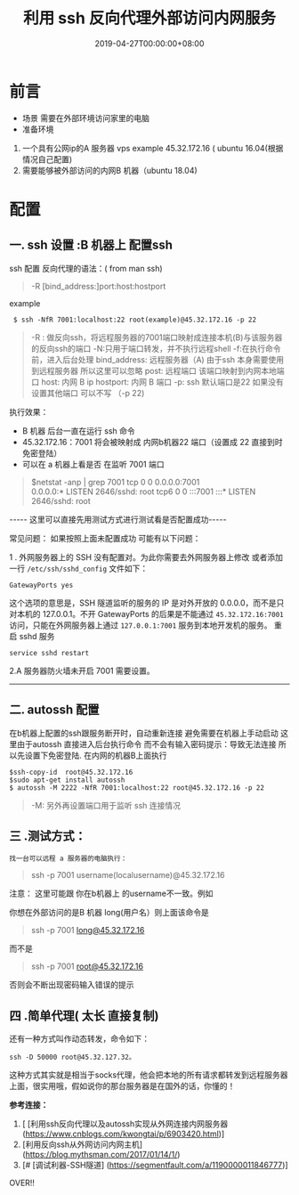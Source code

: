 ﻿---
title: "利用 ssh  反向代理外部访问内网服务"
date: 2019-04-27T00:00:00+08:00
lastmod: 2019-04-27T00:00:00+08:00
tags: ["preview", "Theme preview", "tag-3"]
categories: ["ssh"]

weight: 10
contentCopyright: MIT 
mathjax: true
autoCollapseToc: true

---

<!--more-->



 # 前言
* 场景
       需要在外部环境访问家里的电脑
* 准备环境
 1.  一个具有公网ip的A 服务器 vps  example 45.32.172.16 (  ubuntu 16.04(根据情况自己配置) 
 2.  需要能够被外部访问的内网B 机器（ubuntu 18.04)

# 配置
## 一.  ssh 设置 :B 机器上 配置ssh
 ssh 配置 反向代理的语法：( from man ssh)

  > -R [bind_address:]port:host:hostport   
  
example 
```
 $ ssh -NfR 7001:localhost:22 root(example)@45.32.172.16 -p 22 
```

> -R :  做反向ssh，将远程服务器的7001端口映射成连接本机(B)与该服务器的反向ssh的端口
> -N:只用于端口转发，并不执行远程shell
> -f:在执行命令前，进入后台处理 
> bind_address: 远程服务器（A) 由于ssh 本身需要使用到远程服务器 所以这里可以忽略 
> post: 远程端口 该端口映射到内网本地端口 
> host: 内网 B ip hostport: 内网 B 端口
> \-p:  ssh 默认端口是22 如果没有设置其他端口 可以不写 （-p 22)

执行效果：

-  B 机器 后台一直在运行 ssh 命令
- 45.32.172.16：7001 将会被映射成 内网b机器22 端口（设置成 22  直接到时免密登陆）
- 可以在 a 机器上看是否 在监听 7001 端口

> $netstat -anp | grep 7001 
>  tcp        0      0 0.0.0.0:7001           
> 	0.0.0.0:*               LISTEN      2646/sshd: root  tcp6       0      0 :::7001                 :::*                    LISTEN     
> 2646/sshd: root


----- 这里可以直接先用测试方式进行测试看是否配置成功-----

常见问题：
如果按照上面未配置成功 可能有以下问题：

1 . 外网服务器上的 SSH 没有配置对。为此你需要去外网服务器上修改  或者添加  一行 `/etc/ssh/sshd_config` 文件如下：
```
GatewayPorts yes
```
这个选项的意思是，SSH 隧道监听的服务的 IP 是对外开放的 0.0.0.0，而不是只对本机的 127.0.0.1。不开 GatewayPorts 的后果是不能通过 `45.32.172.16:7001` 访问，只能在外网服务器上通过 `127.0.0.1:7001` 服务到本地开发机的服务。
重启 sshd 服务
```
service sshd restart
```

2.A 服务器防火墙未开启 7001  需要设置。


------
## 二. autossh 配置
在b机器上配置的ssh跟服务断开时，自动重新连接 避免需要在机器上手动启动
这里由于autossh 直接进入后台执行命令 而不会有输入密码提示：导致无法连接
所以先设置下免密登陆.
在内网的机器B上面执行

    $ssh-copy-id  root@45.32.172.16
    $sudo apt-get install autossh
    $ autossh -M 2222 -NfR 7001:localhost:22 root@45.32.172.16 -p 22

> \-M: 另外再设置端口用于监听 ssh 连接情况

## 三 .测试方式：
	找一台可以远程 a 服务器的电脑执行：


> ssh -p 7001 username(localusername)@45.32.172.16
 
注意： 这里可能跟 你在b机器上 的username不一致。例如

你想在外部访问的是B 机器   long(用户名）则上面该命令是
> ssh -p 7001  long@45.32.172.16

而不是
> ssh -p 7001   root@45.32.172.16

否则会不断出现密码输入错误的提示

## 四 .简单代理( 太长 直接复制)

还有一种方式叫作动态转发，命令如下：

```
ssh -D 50000 root@45.32.127.32。
```

这种方式其实就是相当于socks代理，他会把本地的所有请求都转发到远程服务器上面，很实用哦，假如说你的那台服务器是在国外的话，你懂的！


**参考连接：**
1.   [ [利用ssh反向代理以及autossh实现从外网连接内网服务器(https://www.cnblogs.com/kwongtai/p/6903420.html)]  
2. [利用反向ssh从外网访问内网主机]    (https://blog.mythsman.com/2017/01/14/1/)
3. [# [调试利器-SSH隧道] (https://segmentfault.com/a/1190000011846777)]

OVER!!
